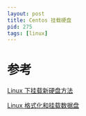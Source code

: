 ```yaml
---
layout: post
title: Centos 挂载硬盘
pid: 275
tags: [linux]
---
```




# 参考

[Linux 下挂载新硬盘方法](https://blog.csdn.net/zqixiao_09/article/details/51417432)

[Linux 格式化和挂载数据盘](https://help.aliyun.com/document_detail/25426.html?spm=a2c4g.11186623.2.11.wHTo66)
